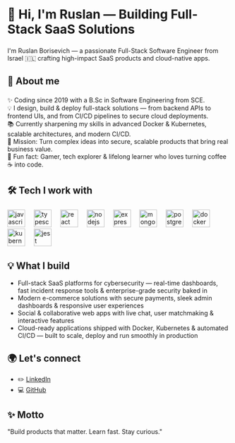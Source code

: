 <h1 align="left">👋 Hi, I'm Ruslan — Building Full-Stack SaaS Solutions</h1>

###

<p align="left">I'm Ruslan Borisevich — a passionate Full-Stack Software Engineer from Israel 🇮🇱 crafting high-impact SaaS products and cloud-native apps.</p>

###

<h2 align="left">🚀 About me</h2>

###

<p align="left">
✨ Coding since 2019 with a B.Sc in Software Engineering from SCE.<br>
💡 I design, build & deploy full-stack solutions — from backend APIs to frontend UIs, and from CI/CD pipelines to secure cloud deployments.<br>
📚 Currently sharpening my skills in advanced Docker & Kubernetes, scalable architectures, and modern CI/CD.<br>
🎯 Mission: Turn complex ideas into secure, scalable products that bring real business value.<br>
🎲 Fun fact: Gamer, tech explorer & lifelong learner who loves turning coffee ☕ into code.
</p>

###

<h2 align="left">🛠️ Tech I work with</h2>

###

<div align="left">
  <img src="https://cdn.jsdelivr.net/gh/devicons/devicon/icons/javascript/javascript-original.svg" height="40" alt="javascript logo"  />
  <img width="12" />
  <img src="https://cdn.jsdelivr.net/gh/devicons/devicon/icons/typescript/typescript-original.svg" height="40" alt="typescript logo"  />
  <img width="12" />
  <img src="https://cdn.jsdelivr.net/gh/devicons/devicon/icons/react/react-original.svg" height="40" alt="react logo"  />
  <img width="12" />
  <img src="https://cdn.jsdelivr.net/gh/devicons/devicon/icons/nodejs/nodejs-original.svg" height="40" alt="nodejs logo"  />
  <img width="12" />
  <img src="https://cdn.jsdelivr.net/gh/devicons/devicon/icons/express/express-original.svg" height="40" alt="express logo"  />
  <img width="12" />
  <img src="https://cdn.jsdelivr.net/gh/devicons/devicon/icons/mongodb/mongodb-original.svg" height="40" alt="mongodb logo"  />
  <img width="12" />
  <img src="https://cdn.jsdelivr.net/gh/devicons/devicon/icons/postgresql/postgresql-original.svg" height="40" alt="postgresql logo"  />
  <img width="12" />
  <img src="https://cdn.jsdelivr.net/gh/devicons/devicon/icons/docker/docker-original.svg" height="40" alt="docker logo"  />
  <img width="12" />
  <img src="https://cdn.jsdelivr.net/gh/devicons/devicon/icons/kubernetes/kubernetes-plain.svg" height="40" alt="kubernetes logo"  />
  <img width="12" />
  <img src="https://cdn.jsdelivr.net/gh/devicons/devicon/icons/jest/jest-plain.svg" height="40" alt="jest logo"  />
</div>

###

<h2 align="left">💡 What I build</h2>

- Full-stack SaaS platforms for cybersecurity — real-time dashboards, fast incident response tools & enterprise-grade security baked in
- Modern e-commerce solutions with secure payments, sleek admin dashboards & responsive user experiences
- Social & collaborative web apps with live chat, user matchmaking & interactive features
- Cloud-ready applications shipped with Docker, Kubernetes & automated CI/CD — built to scale, deploy and run smoothly in production  

###

<h2 align="left">🌍 Let's connect</h2>

- ✏️ [LinkedIn](https://www.linkedin.com/in/ruslan-borisevich)  
- 💻 [GitHub](https://github.com/your-github-username)  

###

<h2 align="left">✨ Motto</h2>

<p align="left">"Build products that matter. Learn fast. Stay curious."</p>
